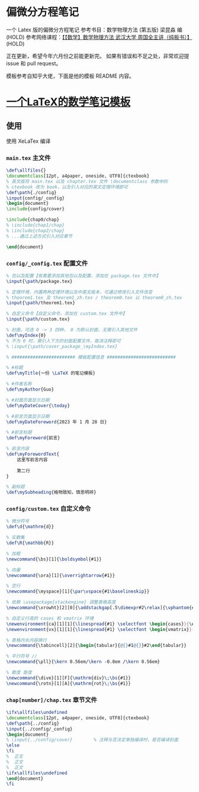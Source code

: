 # 偏微分方程笔记
一个 Latex 版的偏微分方程笔记
参考书目：数学物理方法 (第五版) 梁昆淼 编 (HOLD)
参考网络课程：[【【数学】数学物理方法 武汉大学 周国全主讲（纯板书）】](https://www.bilibili.com/video/BV1ab411u7By/?share_source=copy_web&vd_source=395fa218685d9ed601790ad47114c861)(HOLD)

正在更新，希望今年六月份之前能更新完。
如果有错误和不足之处，非常欢迎提 issue 和 pull request。

模板参考自知乎大佬，下面是他的模板 README 内容。
# [一个LaTeX的数学笔记模板](https://zhuanlan.zhihu.com/p/604236564)

## 使用	

使用 XeLaTex 编译

### `main.tex` 主文件

```latex
\def\allfiles{}
\documentclass[12pt, a4paper, oneside, UTF8]{ctexbook}
% 英文版将 main.tex 以及 chapter.tex 文件 \documentclass 参数中的
% ctexbook 改为 book，以及引入对应的英文定理环境即可
\def\path{./config}
\input{config/_config}
\begin{document}
\include{config/cover}

\include{chap0/chap}
% \include{chap1/chap}
% \include{chap2/chap}
% ...通过上述方式引入对应章节

\end{document}
```

### `config/_config.tex` 配置文件

```latex
% 包以及配置【有需要添加其他包以及配置，添加在 package.tex 文件中】
\input{\path/package.tex}

% 定理环境，内置两种定理环境以及中英文版本，可通过修改引入文件改变
% theorem1.tex 及 theorem1_zh.tex / theorem0.tex 以 theorem0_zh.tex
\input{\path/theorem1.tex}

% 自定义命令【自定义命令，添加在 custom.tex 文件中】
\input{\path/custom.tex}

% 封面，可选 0 -> 3 四种， 0 为默认封面，无需引入其他文件
\def\myIndex{0}
% 不为 0 时，需引入下方的封面配置文件，取消注释即可
% \input{\path/cover_package_\myIndex.tex}

% ######################## 模板配置信息 ##########################

% #标题
\def\myTitle{一份 \LaTeX 的笔记模板}

% #作者名称
\def\myAuthor{Guo}

% #封面页面显示日期
\def\myDateCover{\today}

% #前言页面显示日期
\def\myDateForeword{2023 年 1 月 28 日}

% #前言标题
\def\myForeword{前言}

% 前言内容
\def\myForewordText{
    这里写前言内容
    
    第二行
}

% 副标题
\def\mySubheading{格物致知，慎思明辨}
```

### `config/custom.tex` 自定义命令

```latex
% 微分符号
\def\d{\mathrm{d}}

% 实数集
\def\R{\mathbb{R}}

% 加粗
\newcommand{\bs}[1]{\boldsymbol{#1}}

% 向量
\newcommand{\ora}[1]{\overrightarrow{#1}}

% 空行
\newcommand{\myspace}[1]{\par\vspace{#1\baselineskip}}

% 依赖 \usepackage{stackengine} 调整表格高度
\newcommand{\xrowht}[2][0]{\addstackgap[.5\dimexpr#2\relax]{\vphantom{#1}}}

% 自定义行高的 cases 和 vmatrix 环境
\newenvironment{ca}[1][1]{\linespread{#1} \selectfont \begin{cases}}{\end{cases}}
\newenvironment{vx}[1][1]{\linespread{#1} \selectfont \begin{vmatrix}}{\end{vmatrix}}

% 表格内长内容换行
\newcommand{\tabincell}[2]{\begin{tabular}{@{}#1@{}}#2\end{tabular}}

% 平行符号 //
\newcommand{\pll}{\kern 0.56em/\kern -0.8em /\kern 0.56em}

% 散度 旋度
\newcommand{\dive}[1][F]{\mathrm{div}\;\bs{#1}}
\newcommand{\rotn}[1][A]{\mathrm{rot}\;\bs{#1}}
```

### `chap[number]/chap.tex` 章节文件

```latex
\ifx\allfiles\undefined
\documentclass[12pt, a4paper, oneside, UTF8]{ctexbook}
\def\path{../config}
\input{../config/_config}
\begin{document}
% \input{../config/cover}        % 注释与否决定单独编译时，是否编译封面
\else
\fi
%  正文
%  正文
%  正文
\ifx\allfiles\undefined
\end{document}
\fi
```